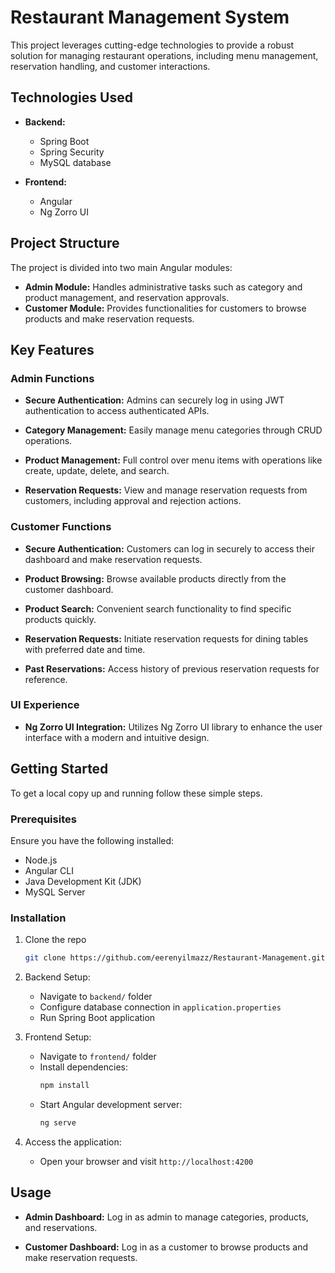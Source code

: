 # Restaurant Management System

This project leverages cutting-edge technologies to provide a robust solution for managing restaurant operations, including menu management, reservation handling, and customer interactions.

## Technologies Used

- **Backend:**
  - Spring Boot 
  - Spring Security 
  - MySQL database
  
- **Frontend:**
  - Angular 
  - Ng Zorro UI
  
## Project Structure

The project is divided into two main Angular modules:
- **Admin Module:** Handles administrative tasks such as category and product management, and reservation approvals.
- **Customer Module:** Provides functionalities for customers to browse products and make reservation requests.

## Key Features

### Admin Functions

- **Secure Authentication:**
  Admins can securely log in using JWT authentication to access authenticated APIs.
  
- **Category Management:**
  Easily manage menu categories through CRUD operations.
  
- **Product Management:**
  Full control over menu items with operations like create, update, delete, and search.
  
- **Reservation Requests:**
  View and manage reservation requests from customers, including approval and rejection actions.

### Customer Functions

- **Secure Authentication:**
  Customers can log in securely to access their dashboard and make reservation requests.
  
- **Product Browsing:**
  Browse available products directly from the customer dashboard.
  
- **Product Search:**
  Convenient search functionality to find specific products quickly.
  
- **Reservation Requests:**
  Initiate reservation requests for dining tables with preferred date and time.
  
- **Past Reservations:**
  Access history of previous reservation requests for reference.

### UI Experience

- **Ng Zorro UI Integration:**
  Utilizes Ng Zorro UI library to enhance the user interface with a modern and intuitive design.

## Getting Started

To get a local copy up and running follow these simple steps.

### Prerequisites

Ensure you have the following installed:
- Node.js
- Angular CLI
- Java Development Kit (JDK)
- MySQL Server

### Installation

1. Clone the repo
   ```sh
   git clone https://github.com/eerenyilmazz/Restaurant-Management.git
   ```
   
2. Backend Setup:
   - Navigate to `backend/` folder
   - Configure database connection in `application.properties`
   - Run Spring Boot application
   
3. Frontend Setup:
   - Navigate to `frontend/` folder
   - Install dependencies:
     ```sh
     npm install
     ```
   - Start Angular development server:
     ```sh
     ng serve
     ```

4. Access the application:
   - Open your browser and visit `http://localhost:4200`

## Usage

- **Admin Dashboard:**
  Log in as admin to manage categories, products, and reservations.
  
- **Customer Dashboard:**
  Log in as a customer to browse products and make reservation requests.
